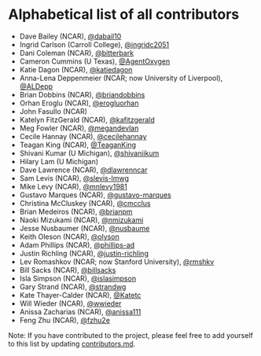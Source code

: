 # Alphabetical list of all contributors
 - Dave Bailey (NCAR), [@dabail10](https://github.com/dabail10)
 - Ingrid Carlson (Carroll College), [@ingridc2051](https://github.com/ingridc2051)
 - Dani Coleman (NCAR), [@bitterbark](https://github.com/bitterbark)
 - Cameron Cummins (U Texas), [@AgentOxygen](https://github.com/AgentOxygen)
 - Katie Dagon (NCAR), [@katiedagon](https://github.com/katiedagon)
 - Anna-Lena Deppenmeier (NCAR; now University of Liverpool), [@ALDepp](https://github.com/ALDepp)
 - Brian Dobbins (NCAR), [@briandobbins](https://github.com/briandobbins)
 - Orhan Eroglu (NCAR), [@erogluorhan](https://github.com/erogluorhan)
 - John Fasullo (NCAR)
 - Katelyn FitzGerald (NCAR), [@kafitzgerald](https://github.com/kafitzgerald)
 - Meg Fowler (NCAR), [@megandevlan](https://github.com/megandevlan)
 - Cecile Hannay (NCAR), [@cecilehannay](https://github.com/cecilehannay)
 - Teagan King (NCAR), [@TeaganKing](https://github.com/TeaganKing)
 - Shivani Kumar (U Michigan), [@shivaniikum](https://github.com/shivaniikum)
 - Hilary Lam (U Michigan)
 - Dave Lawrence (NCAR), [@dlawrenncar](https://github.com/dlawrenncar)
 - Sam Levis (NCAR), [@slevis-lmwg](https://github.com/slevis-lmwg)
 - Mike Levy (NCAR), [@mnlevy1981](https://github.com/mnlevy1981)
 - Gustavo Marques (NCAR), [@gustavo-marques](https://github.com/gustavo-marques)
 - Christina McCluskey (NCAR), [@cmcclus](https://github.com/cmcclus)
 - Brian Medeiros (NCAR), [@brianpm](https://github.com/brianpm)
 - Naoki Mizukami (NCAR), [@nmizukami](https://github.com/nmizukami)
 - Jesse Nusbaumer (NCAR), [@nusbaume](https://github.com/nusbaume)
 - Keith Oleson (NCAR), [@olyson](https://github.com/olyson)
 - Adam Phillips (NCAR), [@phillips-ad](https://github.com/phillips-ad)
 - Justin Richling (NCAR), [@justin-richling](https://github.com/justin-richling)
 - Lev Romashkov (NCAR; now Stanford University), [@rmshkv](https://github.com/rmshkv)
 - Bill Sacks (NCAR), [@billsacks](https://github.com/billsacks)
 - Isla Simpson (NCAR), [@islasimpson](https://github.com/islasimpson)
 - Gary Strand (NCAR), [@strandwg](https://github.com/strandwg)
 - Kate Thayer-Calder (NCAR), [@Katetc](https://github.com/Katetc)
 - Will Wieder (NCAR), [@wwieder](https://github.com/wwieder)
 - Anissa Zacharias (NCAR), [@anissa111](https://github.com/anissa111)
 - Feng Zhu (NCAR), [@fzhu2e](https://github.com/fzhu2e)

Note: If you have contributed to the project, please feel free to add yourself to this list by updating [contributors.md](https://github.com/NCAR/CUPiD/blob/main/contributors.md).
